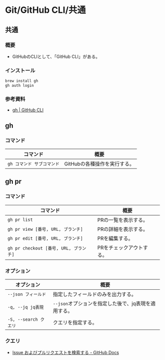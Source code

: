 # Git/GitHub CLI/共通

## 共通

### 概要

- GitHubのCLIとして、「GitHub CLI」がある。

### インストール

```bash
brew install gh
gh auth login
```

### 参考資料

- [gh | GitHub CLI](https://cli.github.com/manual/gh)

## gh

### コマンド

| コマンド                   | 概要                         |
| -------------------------- | ---------------------------- |
| `gh コマンド サブコマンド` | GitHubの各種操作を実行する。 |

## gh pr

### コマンド

| コマンド                               | 概要                     |
| -------------------------------------- | ------------------------ |
| `gh pr list`                           | PRの一覧を表示する。     |
| `gh pr view [番号, URL, ブランチ]`     | PRの詳細を表示する。     |
| `gh pr edit [番号, URL, ブランチ]`     | PRを編集する。           |
| `gh pr checkout [番号, URL, ブランチ]` | PRをチェックアウトする。 |

### オプション

| オプション            | 概要                                                 |
| --------------------- | ---------------------------------------------------- |
| `--json フィールド`   | 指定したフィールドのみを出力する。                   |
| `-q, --jq jq表現`     | `--json`オプションを指定した後で、jq表現を適用する。 |
| `-S, --search クエリ` | クエリを指定する。                                   |

### クエリ

- [Issue およびプルリクエストを検索する - GitHub Docs](https://docs.github.com/ja/search-github/searching-on-github/searching-issues-and-pull-requests)
